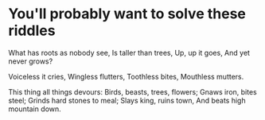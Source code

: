 # You'll probably want to solve these riddles

What has roots as nobody see,
Is taller than trees,
Up, up it goes,
And yet never grows?

Voiceless it cries,
Wingless flutters,
Toothless bites,
Mouthless mutters.

This thing all things devours:
Birds, beasts, trees, flowers;
Gnaws iron, bites steel;
Grinds hard stones to meal;
Slays king, ruins town,
And beats high mountain down.
